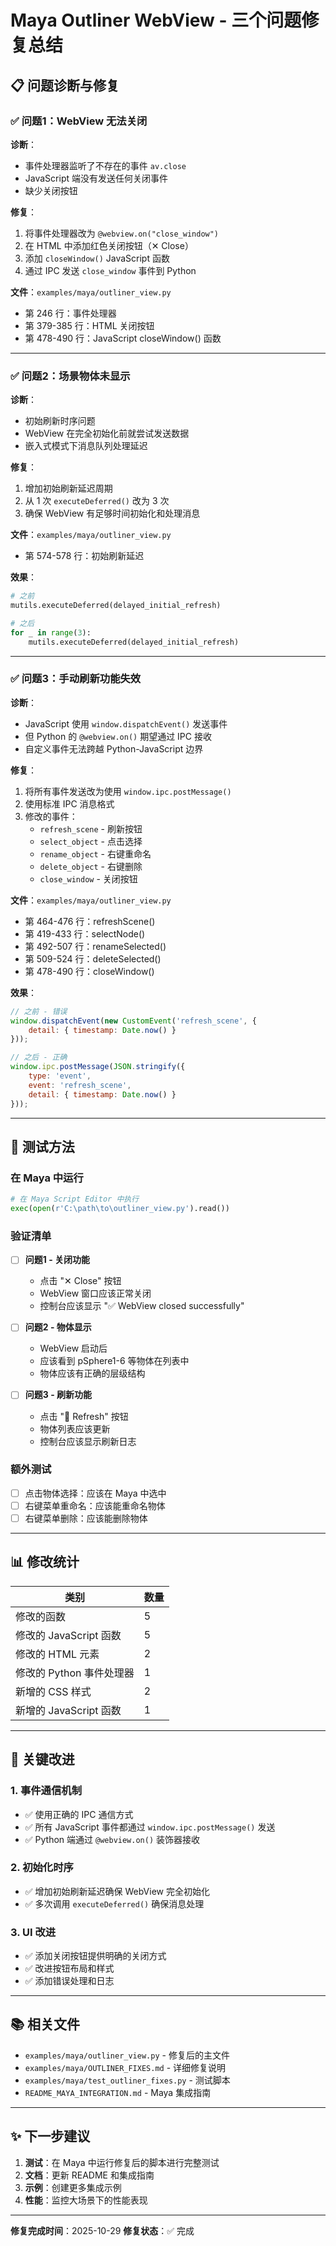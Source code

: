 # Maya Outliner WebView - 三个问题修复总结

## 📋 问题诊断与修复

### ✅ 问题1：WebView 无法关闭

**诊断**：
- 事件处理器监听了不存在的事件 `av.close`
- JavaScript 端没有发送任何关闭事件
- 缺少关闭按钮

**修复**：
1. 将事件处理器改为 `@webview.on("close_window")`
2. 在 HTML 中添加红色关闭按钮（✕ Close）
3. 添加 `closeWindow()` JavaScript 函数
4. 通过 IPC 发送 `close_window` 事件到 Python

**文件**：`examples/maya/outliner_view.py`
- 第 246 行：事件处理器
- 第 379-385 行：HTML 关闭按钮
- 第 478-490 行：JavaScript closeWindow() 函数

---

### ✅ 问题2：场景物体未显示

**诊断**：
- 初始刷新时序问题
- WebView 在完全初始化前就尝试发送数据
- 嵌入式模式下消息队列处理延迟

**修复**：
1. 增加初始刷新延迟周期
2. 从 1 次 `executeDeferred()` 改为 3 次
3. 确保 WebView 有足够时间初始化和处理消息

**文件**：`examples/maya/outliner_view.py`
- 第 574-578 行：初始刷新延迟

**效果**：
```python
# 之前
mutils.executeDeferred(delayed_initial_refresh)

# 之后
for _ in range(3):
    mutils.executeDeferred(delayed_initial_refresh)
```

---

### ✅ 问题3：手动刷新功能失效

**诊断**：
- JavaScript 使用 `window.dispatchEvent()` 发送事件
- 但 Python 的 `@webview.on()` 期望通过 IPC 接收
- 自定义事件无法跨越 Python-JavaScript 边界

**修复**：
1. 将所有事件发送改为使用 `window.ipc.postMessage()`
2. 使用标准 IPC 消息格式
3. 修改的事件：
   - `refresh_scene` - 刷新按钮
   - `select_object` - 点击选择
   - `rename_object` - 右键重命名
   - `delete_object` - 右键删除
   - `close_window` - 关闭按钮

**文件**：`examples/maya/outliner_view.py`
- 第 464-476 行：refreshScene()
- 第 419-433 行：selectNode()
- 第 492-507 行：renameSelected()
- 第 509-524 行：deleteSelected()
- 第 478-490 行：closeWindow()

**效果**：
```javascript
// 之前 - 错误
window.dispatchEvent(new CustomEvent('refresh_scene', {
    detail: { timestamp: Date.now() }
}));

// 之后 - 正确
window.ipc.postMessage(JSON.stringify({
    type: 'event',
    event: 'refresh_scene',
    detail: { timestamp: Date.now() }
}));
```

---

## 🧪 测试方法

### 在 Maya 中运行

```python
# 在 Maya Script Editor 中执行
exec(open(r'C:\path\to\outliner_view.py').read())
```

### 验证清单

- [ ] **问题1 - 关闭功能**
  - 点击 "✕ Close" 按钮
  - WebView 窗口应该正常关闭
  - 控制台应该显示 "✅ WebView closed successfully"

- [ ] **问题2 - 物体显示**
  - WebView 启动后
  - 应该看到 pSphere1-6 等物体在列表中
  - 物体应该有正确的层级结构

- [ ] **问题3 - 刷新功能**
  - 点击 "🔄 Refresh" 按钮
  - 物体列表应该更新
  - 控制台应该显示刷新日志

### 额外测试

- [ ] 点击物体选择：应该在 Maya 中选中
- [ ] 右键菜单重命名：应该能重命名物体
- [ ] 右键菜单删除：应该能删除物体

---

## 📊 修改统计

| 类别 | 数量 |
|------|------|
| 修改的函数 | 5 |
| 修改的 JavaScript 函数 | 5 |
| 修改的 HTML 元素 | 2 |
| 修改的 Python 事件处理器 | 1 |
| 新增的 CSS 样式 | 2 |
| 新增的 JavaScript 函数 | 1 |

---

## 🔑 关键改进

### 1. 事件通信机制
- ✅ 使用正确的 IPC 通信方式
- ✅ 所有 JavaScript 事件都通过 `window.ipc.postMessage()` 发送
- ✅ Python 端通过 `@webview.on()` 装饰器接收

### 2. 初始化时序
- ✅ 增加初始刷新延迟确保 WebView 完全初始化
- ✅ 多次调用 `executeDeferred()` 确保消息处理

### 3. UI 改进
- ✅ 添加关闭按钮提供明确的关闭方式
- ✅ 改进按钮布局和样式
- ✅ 添加错误处理和日志

---

## 📚 相关文件

- `examples/maya/outliner_view.py` - 修复后的主文件
- `examples/maya/OUTLINER_FIXES.md` - 详细修复说明
- `examples/maya/test_outliner_fixes.py` - 测试脚本
- `README_MAYA_INTEGRATION.md` - Maya 集成指南

---

## ✨ 下一步建议

1. **测试**：在 Maya 中运行修复后的脚本进行完整测试
2. **文档**：更新 README 和集成指南
3. **示例**：创建更多集成示例
4. **性能**：监控大场景下的性能表现

---

**修复完成时间**：2025-10-29
**修复状态**：✅ 完成

